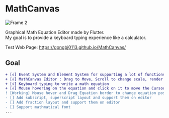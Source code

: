 # MathCanvas
![Frame 2](https://user-images.githubusercontent.com/34854639/162214386-496bc7fa-2ec2-413b-82f6-25cb4e82ac19.png)

Graphical Math Equation Editor made by Flutter.\
My goal is to provide a keyboard typing experience like a calculator.

Test Web Page:
https://gongbj0113.github.io/MathCanvas/

## Goal
```diff
+ [√] Event System and Element System for supporting a lot of functions systematically.
+ [√] MathCanvas Editor : Drag to Move, Scroll to change scale, render mathEquations, render additional widgets
+ [√] Keyboard typing to write a math equation
+ [√] Mouse hovering on the equation and click on it to move the Cursor there
! [Working] Mouse hover and Drag Equation border to change equation position
- [] Add subscript, superscript layout and support them on editor
- [] Add fraction layout and support them on editor
- [] Support mathmatical font
...
```
